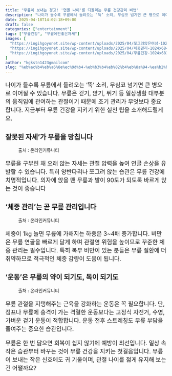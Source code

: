 ```yaml
---
title: "무릎이 보내는 경고! '연골 나이'를 되돌리는 무릎 건강관리 비법"
description: "나이가 들수록 무릎에서 들려오는 ‘뚝’ 소리, 무심코 넘기면 큰 병으로 이어질 수 있습니다. 무릎은 걷기, 앉기, 뛰기 등 일상생활 대부분의 움직임에 관여하는 관절이기 때문에 조기 관리가 무엇보다 중요합니다. 지금부터 무릎 건강을 지키기 위한 실천 팁을 소개해드릴게요."
date: 2025-04-18T14:02:18+09:00
draft: false
categories: ["entertainment"]
tags: ["무릎건강", "무릎에안좋은자세"]
images: [
  "https://ingihgoyonet.site/wp-content/uploads/2025/04/쪼그려앉은여성-1024x683.png"
  "https://ingihgoyonet.site/wp-content/uploads/2025/04/체중관리-1024x684.jpg"
  "https://ingihgoyonet.site/wp-content/uploads/2025/04/무릎건강-1024x683.jpg"
]
author: "kgkstn1423gmailcom"
slug: "%eb%ac%b4%eb%a6%8e%ec%9d%b4-%eb%b3%b4%eb%82%b4%eb%8a%94-%ea%b2%bd%ea%b3%a0-%ec%97%b0%ea%b3%a8-%eb%82%98%ec%9d%b4%eb%a5%bc-%eb%90%98%eb%8f%8c%eb%a6%ac%eb%8a%94-%eb%ac%b4%eb%a6%8e-%ea%b1%b4"
---
```


<p style="font-size:18px">나이가 들수록 무릎에서 들려오는 ‘뚝’ 소리, 무심코 넘기면 큰 병으로 이어질 수 있습니다. 무릎은 걷기, 앉기, 뛰기 등 일상생활 대부분의 움직임에 관여하는 관절이기 때문에 조기 관리가 무엇보다 중요합니다. 지금부터 무릎 건강을 지키기 위한 실천 팁을 소개해드릴게요.</p> <h2 >잘못된 자세’가 무릎을 망칩니다</h2> <figure ><img src="https://ingihgoyonet.site/wp-content/uploads/2025/04/쪼그려앉은여성-1024x683.png" alt="" style="aspect-ratio:16/9;object-fit:cover"/><figcaption >출처 : 온라인커뮤니티</figcaption></figure> <p style="font-size:18px">무릎을 구부린 채 오래 앉는 자세는 관절 압력을 높여 연골 손상을 유발할 수 있습니다. 특히 양반다리나 쪼그려 앉는 습관은 무릎 건강에 치명적입니다. 의자에 앉을 땐 무릎과 발이 90도가 되도록 바르게 앉는 것이 좋습니다</p> <h2 >‘체중 관리’는 곧 무릎 관리입니다</h2> <figure ><img src="https://ingihgoyonet.site/wp-content/uploads/2025/04/체중관리-1024x684.jpg" alt="" style="aspect-ratio:16/9;object-fit:cover"/><figcaption >출처 : 온라인커뮤니티</figcaption></figure> <p style="font-size:18px">체중이 1kg 늘면 무릎에 가해지는 하중은 3~4배 증가합니다. 비만은 무릎 연골을 빠르게 닳게 하며 관절염 위험을 높이므로 꾸준한 체중 관리는 필수입니다. 특히 복부 비만이 있는 분들은 무릎 질환에 더 취약하므로 적극적인 체중 감량이 도움이 됩니다.</p> <h2 >‘운동’은 무릎의 약이 되기도, 독이 되기도</h2> <figure ><img src="https://ingihgoyonet.site/wp-content/uploads/2025/04/무릎건강-1024x683.jpg" alt="" style="aspect-ratio:16/9;object-fit:cover"/><figcaption >출처 : 온라인커뮤니티</figcaption></figure> <p style="font-size:18px">무릎 관절을 지탱해주는 근육을 강화하는 운동은 꼭 필요합니다. 단, 점프나 무릎에 충격이 가는 격렬한 운동보다는 고정식 자전거, 수영, 가벼운 걷기 운동이 적합합니다. 운동 전후 스트레칭도 무릎 부담을 줄여주는 중요한 습관입니다.</p> <p style="font-size:18px">무릎은 한 번 닳으면 회복이 쉽지 않기에 예방이 최선입니다. 일상 속 작은 습관부터 바꾸는 것이 무릎 건강을 지키는 첫걸음입니다. 무릎이 보내는 작은 신호에도 귀 기울이며, 관절 나이를 젊게 유지해 보는 건 어떨까요?</p>